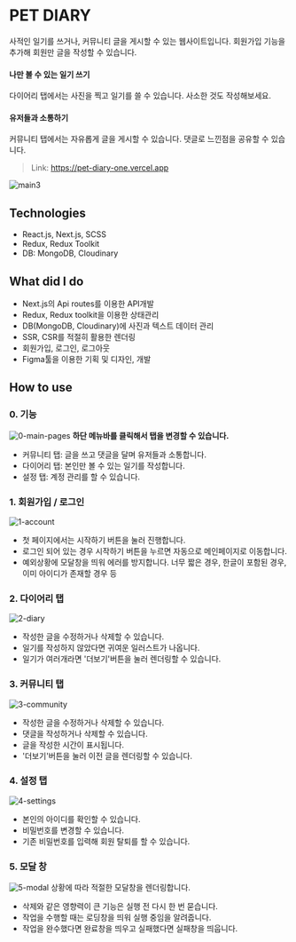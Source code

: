 # PET DIARY
사적인 일기를 쓰거나, 커뮤니티 글을 게시할 수 있는 웹사이트입니다. 회원가입 기능을 추가해 회원만 글을 작성할 수 있습니다. 

#### 나만 볼 수 있는 일기 쓰기
다이어리 탭에서는 사진을 찍고 일기를 쓸 수 있습니다. 사소한 것도 작성해보세요.

#### 유저들과 소통하기
커뮤니티 탭에서는 자유롭게 글을 게시할 수 있습니다.
댓글로 느낀점을 공유할 수 있습니다. 

> Link: https://pet-diary-one.vercel.app

![main3](https://user-images.githubusercontent.com/94767408/185787498-3bcef839-5a51-4eb0-a3ca-6dae0d6eacb5.gif)


## Technologies
- React.js, Next.js, SCSS
- Redux, Redux Toolkit
- DB: MongoDB, Cloudinary

## What did I do
- Next.js의 Api routes를 이용한 API개발
- Redux, Redux toolkit을 이용한 상태관리
- DB(MongoDB, Cloudinary)에 사진과 텍스트 데이터 관리
- SSR, CSR를 적절히 활용한 렌더링
- 회원가입, 로그인, 로그아웃
- Figma툴을 이용한 기획 및 디자인, 개발

## How to use
### 0. 기능
![0-main-pages](https://user-images.githubusercontent.com/94767408/185787892-9dbfcecd-ead5-41bd-905b-67cd3c83bc25.jpg)
**하단 메뉴바를 클릭해서 탭을 변경할 수 있습니다.**
- 커뮤니티 탭: 글을 쓰고 댓글을 달며 유저들과 소통합니다.
- 다이어리 탭: 본인만 볼 수 있는 일기를 작성합니다.
- 설정 탭: 계정 관리를 할 수 있습니다.

### 1. 회원가입 / 로그인
![1-account](https://user-images.githubusercontent.com/94767408/185787896-fd9b9190-09a8-4901-9e7a-d16bb184f5a1.jpg)
- 첫 페이지에서는 시작하기 버튼을 눌러 진행합니다.
- 로그인 되어 있는 경우 시작하기 버튼을 누르면 자동으로 메인페이지로 이동합니다. 
- 예외상황에 모달창을 띄워 에러를 방지합니다. 
너무 짧은 경우, 한글이 포함된 경우, 이미 아이디가 존재할 경우 등

### 2. 다이어리 탭
![2-diary](https://user-images.githubusercontent.com/94767408/185787901-e271102e-dfd8-4125-9e77-9306a0526c78.jpeg)
- 작성한 글을 수정하거나 삭제할 수 있습니다.
- 일기를 작성하지 않았다면 귀여운 일러스트가 나옵니다.
- 일기가 여러개라면 '더보기'버튼을 눌러 렌더링할 수 있습니다.

### 3. 커뮤니티 탭
![3-community](https://user-images.githubusercontent.com/94767408/185787907-88161561-dc2d-4582-b38f-1c0f8ab6eaf3.jpeg)
- 작성한 글을 수정하거나 삭제할 수 있습니다.
- 댓글을 작성하거나 삭제할 수 있습니다.
- 글을 작성한 시간이 표시됩니다.
- '더보기'버튼을 눌러 이전 글을 렌더링할 수 있습니다.

### 4. 설정 탭
![4-settings](https://user-images.githubusercontent.com/94767408/185787912-95e4bd02-8cf9-4bbb-9d2b-58e6f94229d4.jpeg)
- 본인의 아이디를 확인할 수 있습니다.
- 비밀번호를 변경할 수 있습니다.
- 기존 비밀번호를 입력해 회원 탈퇴를 할 수 있습니다.

### 5. 모달 창
![5-modal](https://user-images.githubusercontent.com/94767408/185787925-b83ab127-c9a3-4f0a-94fc-79c809ef8732.jpeg)
상황에 따라 적절한 모달창을 렌더링합니다.
- 삭제와 같은 영향력이 큰 기능은 실행 전 다시 한 번 묻습니다.
- 작업을 수행할 때는 로딩창을 띄워 실행 중임을 알려줍니다.
- 작업을 완수했다면 완료창을 띄우고 실패했다면 실패창을 띄웁니다. 

